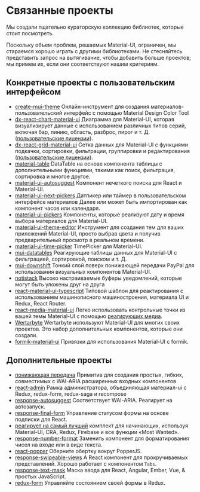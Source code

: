 # Связанные проекты

<p class="description">Мы создали тщательно кураторскую коллекцию библиотек, которые стоит посмотреть.</p>

Поскольку объем проблем, решаемых Material-UI, ограничен, мы стараемся хорошо играть с другими библиотеками. Не стесняйтесь представить запрос на вытягивание, чтобы добавить больше проектов; мы примем их, если они соответствуют нашим критериям.

## Конкретные проекты с пользовательским интерфейсом

- [create-mui-theme](https://react-theming.github.io/create-mui-theme/) Онлайн-инструмент для создания материалов-пользовательский интерфейс с помощью Material Design Color Tool
- [dx-react-chart-material-ui](https://devexpress.github.io/devextreme-reactive/react/chart/) Диаграмма для Material-UI, которая визуализирует данные с использованием различных типов серий, включая бар, линию, область, разброс, пирог и т. Д. ([пользовательские лицензии](https://js.devexpress.com/licensing/)).
- [dx-react-grid-material-ui](https://devexpress.github.io/devextreme-reactive/react/grid/) Сетка данных для Material-UI с функциями подкачки, сортировки, фильтрации, группировки и редактирования ([пользовательские лицензии](https://js.devexpress.com/licensing/)).
- [material-table](https://github.com/mbrn/material-table) DataTable на основе компонента таблицы с дополнительными функциями, такими как поиск, фильтрация, сортировка и многое другое.
- [material-ui-autosuggest](https://github.com/plan-three/material-ui-autosuggest) Компонент нечеткого поиска для React и Material-UI.
- [material-ui-next-pickers](https://github.com/chingyawhao/material-ui-next-pickers) Датпикер или таймер в пользовательском интерфейсе материалов Далее или может быть импортирован как компонент часов или календаря.
- [material-ui-pickers](https://github.com/dmtrKovalenko/material-ui-pickers) Компоненты, которые реализуют дату и время выбора материалов для Material-UI.
- [material-ui-theme-editor](https://in-your-saas.github.io/material-ui-theme-editor/) Инструмент для создания тем для ваших приложений Material-UI, просто выбрав цвета и получив предварительный просмотр в реальном времени.
- [material-ui-time-picker](https://github.com/TeamWertarbyte/material-ui-time-picker) TimePicker для Material-UI.
- [mui-datatables](https://github.com/gregnb/mui-datatables) Реагирующие таблицы данных для Material-UI с фильтрацией, сортировкой, поиском и т. Д.
- [mui-downshift](https://github.com/techniq/mui-downshift) Тонкий слой поверх понижающей передачи PayPal для использования визуальных компонентов Material-UI.
- [notistack](https://github.com/iamhosseindhv/notistack) Высоко настраиваемые буферы уведомлений, которые могут быть уложены друг на друга
- [react-material-ui-typescript](https://github.com/goemen/react-material-ui-typescript) Типовой шаблон для реактирования с использованием машинописного машиностроения, материала UI и Redux, React Router.
- [react-media-material-ui](https://github.com/jcoreio/react-media-material-ui) Легко использовать контрольные точки из вашей темы Material-UI с помощью [реагирующих медиа](https://github.com/ReactTraining/react-media).
- [Wertarbyte](https://mui.wertarbyte.com/) Wertarbyte используют Material-UI для многих своих проектов. Это набор дополнительных компонентов, которые они создали.
- [formik-material-ui](https://github.com/stackworx/formik-material-ui) Привязки для использования Material-UI с formik.

## Дополнительные проекты

- [понижающая передача](https://github.com/paypal/downshift) Примитив для создания простых, гибких, совместимых с WAI-ARIA расширенных входных компонентов
- [react-admin](https://github.com/marmelab/react-admin) Рамка администратора, объединяющая материал-ui с Redux, redux-form, redux-saga и recompose
- [response-autosuggest](https://github.com/moroshko/react-autosuggest) Соответствует WAI-ARIA. Реагирует на автозапуск.
- [response-final-form](https://github.com/final-form/react-final-form#material-ui-10) Управление статусом формы на основе подписки для React.
- [реагирует на самый лучший](https://github.com/TarikHuber/react-most-wanted) комплект для начинающих, используя Material-UI, CRA, Redux, Firebase и все функции «Most Wanted».
- [response-number-format](https://github.com/s-yadav/react-number-format) Заменить компонент для форматирования чисел на входе или в виде текста.
- [react-popper](https://github.com/FezVrasta/react-popper) Оберните обертку вокруг PopperJS.
- [response-swipeable-views](https://github.com/oliviertassinari/react-swipeable-views) A React компонент для прокручиваемых представлений. Хорошо работает с компонентом `Tabs`.
- [response-text-mask](https://github.com/text-mask/text-mask) Маска ввода для React, Angular, Ember, Vue, & простых JavaScript.
- [redux-form](https://redux-form.com/7.3.0/examples/material-ui/) Управляйте состоянием своей формы в Redux.